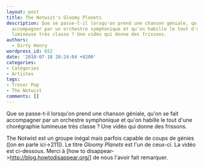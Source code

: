 ```yaml
---
layout: post
title: The Notwist's Gloomy Planets
description: Que se passe-t-il lorsqu'on prend une chanson géniale, qu'on se fait
  accompagner par un orchestre symphonique et qu'on habille le tout d'une chorégraphie
  lumineuse très classe ? Une vidéo qui donne des frissons.
authors:
  - Dirty Henry
wordpress_id: 652
date: '2010-07-18 20:24:04 +0200'
categories:
- Catégories
- Artistes
tags:
- Trésor Pop
- The Notwist
comments: []
---
```

Que se passe-t-il lorsqu'on prend une chanson géniale, qu'on se fait accompagner par un orchestre symphonique et qu'on habille le tout d'une chorégraphie lumineuse très classe ? Une vidéo qui donne des frissons.

The Notwist est un groupe inégal mais parfois capable de coups de génies ([on en parle ici->211]). Le titre *Gloomy Planets* est l'un de ceux-ci. La vidéo est ci-dessous. Merci à [how to disappear->http://blog.howtodisappear.org/] de nous l'avoir fait remarquer.

<object width="500" height="400"><param name="movie" value="http://www.youtube.com/v/x2qKfzIpoQg&amp;hl=fr_FR&amp;fs=1"></param><param name="allowFullScreen" value="true"></param><param name="allowscriptaccess" value="always"></param><embed src="http://www.youtube.com/v/x2qKfzIpoQg&amp;hl=fr_FR&amp;fs=1" type="application/x-shockwave-flash" allowscriptaccess="always" allowfullscreen="true" width="500" height="400"></embed></object>

